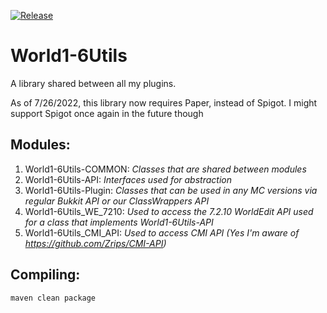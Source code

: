 [![Release](https://jitpack.io/v/World1-6/World1-6Utils.svg)](https://jitpack.io/#World1-6/World1-6Utils)

# World1-6Utils
A library shared between all my plugins.

As of 7/26/2022, this library now requires Paper, instead of Spigot.
I might support Spigot once again in the future though

## Modules:
1. World1-6Utils-COMMON: *Classes that are shared between modules*
2. World1-6Utils-API: *Interfaces used for abstraction*
3. World1-6Utils-Plugin: *Classes that can be used in any MC versions via regular Bukkit API or our ClassWrappers API*
4. World1-6Utils_WE_7210: *Used to access the 7.2.10 WorldEdit API used for a class that implements World1-6Utils-API*
5. World1-6Utils_CMI_API: *Used to access CMI API (Yes I'm aware of https://github.com/Zrips/CMI-API)*

## Compiling:
`maven clean package`